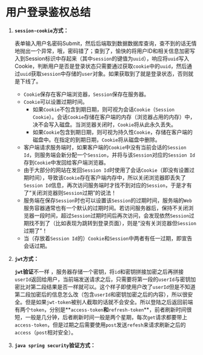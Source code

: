 # 用户登录鉴权总结

1. **`session-cookie`方式：**

   表单输入用户名密码Submit，然后后端取到数据数据库查询，查不到的话无情地抛出一个异常，哦，密码错了；查到了，愉快的将用户ID和相关信息加密写入到Session标识中存起来（其中`session`的键值为`uuid`），响应将`uuid`写入Cookie，判断用户是否是登录状态只需要通过获取`cookie`中的`uuid`，然后通过`uuid`获取`session`中存储的`user`对象。如果获取到了就是登录状态，否则就是下线了。

   - `Cookie`保存在客户端浏览器，`Session`保存在服务器。
   - `Cookie`可以设置过期时间。
     - 如果`Cookie`不包含到期日期，则可视为会话`Cookie`（`Session Cookie`）。会话`Cookie`存储在客户端的内存（浏览器占用的内存）中，决不会写入磁盘。当浏览器关闭时，`Cookie`将从此永久丢失。
     - 如果`Cookie`包含到期日期，则可视为持久性`Cookie`，存储在客户端的磁盘中。在指定的到期日期，`Cookie`将从磁盘中删除。
   - 客户端请求服务端时，如果客户端的`Cookie`中没有当前会话的`Session Id`，则服务端会新分配一个`Session`，并将与该`Session`对应的`Session Id`存到`Cookie`中发回给客户端浏览器。
   - 由于大部分的网站在发回`Session Id`时使用了会话`Cookie`（即没有设置过期时间），导致该`Cookie`存在客户端内存中，所以关闭浏览器即丢失了`Session Id`信息，再次访问服务端时才找不到对应的`Session`，于是才有了“关闭浏览器则`Session`过期”的说法！
   - 服务端在保存`Session`时也可以设置该`Session`的过期时间，服务端的`Web`服务容器通常也有一个默认的过期时间。若访问服务器后，保持不关闭浏览器一段时间，超过`Session`过期时间后再次访问，会发现依然`Session`过期找不到了（比如表现为跳转到登录页面），则是“没有关浏览器但`Session`过期了”！
   - 当（存放着`Session Id`的）`Cookie`和`Session`中两者有任一过期，即宣告会话过期。

2. **`jwt`方式：**

   **`jwt`验证**不一样 ，服务器存储一个密钥，将`id`和密钥拼接加密之后再拼接`userId`返回给用户，当前端发送请求之后，只需要将第一段的`userId`与密钥加密比对第二段结果是否一样就可以。这个样子即使用户改了`userId`但是不知道第二段加密后的信息怎么改（包含`userId`和密钥加密之后的内容），所以很安全。但是如果`jwt-token`被别人截取的话就不会安全。所以登陆之后返回前端有两个`token`，分别是**`access-token`**和**`refresh-token`**，前者刷新时间很短，一般是几分钟，后者刷新时间一般是两个星期，每次`get`请求都要带上`access-token`，但是过期之后需要使用`post`发送`refesh`来请求刷新之后的`access`（`post`相对安全）。

3. **`java spring security`验证方式：**

   